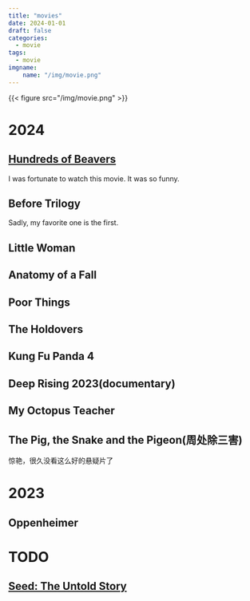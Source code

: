 ```yaml
---
title: "movies"
date: 2024-01-01
draft: false
categories:
  - movie
tags:
  - movie 
imgname:
    name: "/img/movie.png"
---
```

{{< figure src="/img/movie.png" >}}

# 2024
## [Hundreds of Beavers](https://www.hundredsofbeavers.com/synopsis/)
I was fortunate to watch this movie. It was so funny.
## Before Trilogy
Sadly, my favorite one is the first.
## Little Woman
## Anatomy of a Fall
## Poor Things 
## The Holdovers
## Kung Fu Panda 4
## Deep Rising 2023(documentary)
## My Octopus Teacher
## The Pig, the Snake and the Pigeon(周处除三害)
惊艳，很久没看这么好的悬疑片了

# 2023
## Oppenheimer

# TODO
## [Seed: The Untold Story](https://www.youtube.com/watch?v=vKyC5b6u-f4&ab_channel=YouTubeMovies)
